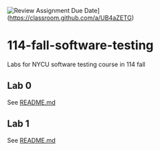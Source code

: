 ![Review Assignment Due Date](https://classroom.github.com/assets/deadline-readme-button-22041afd0340ce965d47ae6ef1cefeee28c7c493a6346c4f15d667ab976d596c.svg)](https://classroom.github.com/a/UB4aZETG)
# 114-fall-software-testing
Labs for NYCU software testing course in 114 fall


## Lab 0

See [README.md](Lab0/README.md)


## Lab 1

See [README.md](Lab1/README.md)
